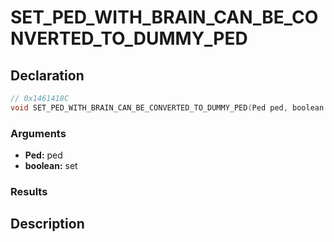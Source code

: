 # SET_PED_WITH_BRAIN_CAN_BE_CONVERTED_TO_DUMMY_PED

## Declaration
```cpp
// 0x1461418C
void SET_PED_WITH_BRAIN_CAN_BE_CONVERTED_TO_DUMMY_PED(Ped ped, boolean set);
```

### Arguments
- **Ped:** ped
- **boolean:** set

### Results

## Description
